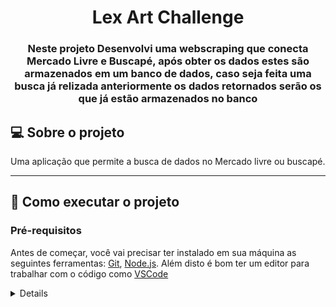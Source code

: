 <h1 align="center">Lex Art Challenge</h1>

<h3 align="center">Neste projeto Desenvolvi uma webscraping que conecta Mercado Livre e Buscapé, após obter os dados estes são armazenados em um banco de dados, caso seja feita uma busca já relizada anteriormente os dados retornados serão os que já estão armazenados no banco</h3>

## 💻 Sobre o projeto

Uma aplicação que permite a busca de dados no Mercado livre ou buscapé.

---
## 🚀 Como executar o projeto

### Pré-requisitos

Antes de começar, você vai precisar ter instalado em sua máquina as seguintes ferramentas:
[Git](https://git-scm.com), [Node.js](https://nodejs.org/en/). 
Além disto é bom ter um editor para trabalhar com o código como [VSCode](https://code.visualstudio.com/)
<details>

## 🚀 Setup para rodar a aplicação
Para rodar localmente esta aplicação, siga os passos abaixo:

1.  Abra seu terminal e crie uma pasta (O projeto será instalado dentro dela):

```
mkdir repositorio
```

2.  Clone este repositório:

```
cd repositorio
git clone https://github.com/rodrigopaaz/lexart-challenge
```

3.  Instale as dependências (pode levar alguns minutos):

```
cd lexart-challenge/backend
npm install
npm start

Abra um novo terminal
cd frontend
npm install
```



4.  Inicie a aplicação:

```
npm start
```

Para rodar localmente esta aplicação com docker, siga os passos abaixo:


1.  Abra seu terminal e crie uma pasta (O projeto será instalado dentro dela):

```
mkdir repositorio
```

2.  Clone este repositório:

```
cd repositorio
git clone https://github.com/rodrigopaaz/lexart-challenge
```
3.  Instale as dependências (pode levar alguns minutos):


```
npm install
```

4. Rode os containers

```
cd repositorio
docker-compose up -d
```
5. Acesse os containers

6. Nos respectivos containers digite

```
npm start
```
...

## 🛠 Tecnologias

As seguintes ferramentas foram usadas na construção do projeto:
-   **[Node.js](https://nodejs.org/en/)**
-   **[TypeScript](https://www.typescriptlang.org/)**
-   **[Express](https://expressjs.com/)**
-   **[Sequelize](https://sequelize.org/)**
-   **[dotENV](https://github.com/motdotla/dotenv)**
-   **[Docker](https://www.docker.com/)**
-   **[MySQL](https://www.mysql.com/)**
-   **[Joi](https://github.com/hapijs/joi)**
-   **[Jwt](https://jwt.io/)**
-   **[Mocha](https://mochajs.org/)**
-   **[Chai](https://www.chaijs.com/)**
